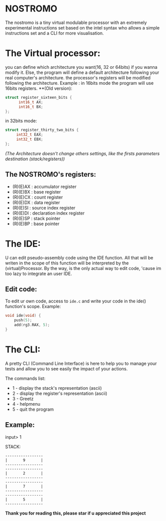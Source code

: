 # NOSTROMO
The nostromo is a tiny virtual modulable processor with an extremely experimental instructions set based on the intel syntax who allows a simple instructions set and a CLI for more visualisation.

# The Virtual processor:

you can define which architecture you want(16, 32 or 64bits) if you wanna modify it. Else, the program will define a default architecture following your real computer's architecture.
the processor's registers will be modified following the architecture.
Example : 
in 16bits mode the program will use 16bits registers.
**(Old version):
```c
struct register_sixteen_bits {
      int16_t AX;
      int16_t BX;
};
``` 
 in 32bits mode:
 ```c
 struct register_thirty_two_bits {
      int32_t EAX;
      int32_t EBX;
 };
 ```
 *(The Architecture doesn't change others settings, like the firsts parameters destination (stack/registers))*
 
 ## The NOSTROMO's registers:
 * (R)(E)AX : accumulator register
 * (R)(E)BX : base register
 * (R)(E)CX : count register
 * (R)(E)DX : data register
 * (R)(E)SI : source index register
 * (R)(E)DI : declaration index register
 * (R)(E)SP : stack pointer
 * (R)(E)BP : base pointer

# The IDE:

U can edit pseudo-assembly code using the IDE function. All that will be writen in the scope of this function will be interpreted by the (virtual)Processor. By the way, is the only actual way to edit code, 'cause im too lazy to integrate an user IDE. 

## Edit code:
To edit ur own code, access to `ide.c` and write your code in the ide() function's scope.
Example:
```c
void ide(void) {
    push(5);
    add(rg3.RAX, 5);
}
```
# The CLI:

A pretty CLI (Command Line Interface) is here to help you to manage your tests and allow you to see easily the impact of your actions.

The commands list:
* 1 - display the stack's representation (ascii)
* 2 - display the register's representation (ascii)
* 3 - Greetz
* 4 - helpmenu
* 5 - quit the program

## Example:
input> 1

STACK:
```
-----------------
|       9       |
-----------------
-----------------
|       2       |
-----------------
-----------------
|       7       |
-----------------
-----------------
|       5       |
-----------------
```


**Thank you for reading this, please star if u appreciated this project**
